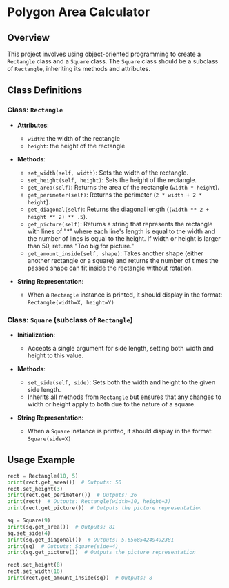 
# Polygon Area Calculator

## Overview
This project involves using object-oriented programming to create a `Rectangle` class and a `Square` class. The `Square` class should be a subclass of `Rectangle`, inheriting its methods and attributes.

## Class Definitions

### Class: `Rectangle`
- **Attributes**:
  - `width`: the width of the rectangle
  - `height`: the height of the rectangle

- **Methods**:
  - `set_width(self, width)`: Sets the width of the rectangle.
  - `set_height(self, height)`: Sets the height of the rectangle.
  - `get_area(self)`: Returns the area of the rectangle (`width * height`).
  - `get_perimeter(self)`: Returns the perimeter (`2 * width + 2 * height`).
  - `get_diagonal(self)`: Returns the diagonal length (`(width ** 2 + height ** 2) ** .5`).
  - `get_picture(self)`: Returns a string that represents the rectangle with lines of "*" where each line's length is equal to the width and the number of lines is equal to the height. If width or height is larger than 50, returns "Too big for picture."
  - `get_amount_inside(self, shape)`: Takes another shape (either another rectangle or a square) and returns the number of times the passed shape can fit inside the rectangle without rotation.
  
- **String Representation**:
  - When a `Rectangle` instance is printed, it should display in the format: `Rectangle(width=X, height=Y)`

### Class: `Square` (subclass of `Rectangle`)
- **Initialization**:
  - Accepts a single argument for side length, setting both width and height to this value.
  
- **Methods**:
  - `set_side(self, side)`: Sets both the width and height to the given side length.
  - Inherits all methods from `Rectangle` but ensures that any changes to width or height apply to both due to the nature of a square.
  
- **String Representation**:
  - When a `Square` instance is printed, it should display in the format: `Square(side=X)`

## Usage Example
```python
rect = Rectangle(10, 5)
print(rect.get_area())  # Outputs: 50
rect.set_height(3)
print(rect.get_perimeter())  # Outputs: 26
print(rect)  # Outputs: Rectangle(width=10, height=3)
print(rect.get_picture())  # Outputs the picture representation

sq = Square(9)
print(sq.get_area())  # Outputs: 81
sq.set_side(4)
print(sq.get_diagonal())  # Outputs: 5.656854249492381
print(sq)  # Outputs: Square(side=4)
print(sq.get_picture())  # Outputs the picture representation

rect.set_height(8)
rect.set_width(16)
print(rect.get_amount_inside(sq))  # Outputs: 8
```
